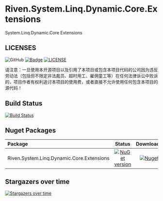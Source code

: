 # Riven.System.Linq.Dynamic.Core.Extensions
System.Linq.Dynamic.Core  Extensions


## LICENSES
![GitHub](https://img.shields.io/github/license/rivenfx/LinqDynamic?color=brightgreen)
[![Badge](https://img.shields.io/badge/link-996.icu-%23FF4D5B.svg?style=flat-square)](https://996.icu/#/zh_CN)
[![LICENSE](https://img.shields.io/badge/license-Anti%20996-blue.svg?style=flat-square)](https://github.com/996icu/996.ICU/blob/master/LICENSE)

请注意：一旦使用本开源项目以及引用了本项目或包含本项目代码的公司因为违反劳动法（包括但不限定非法裁员、超时用工、雇佣童工等）在任何法律诉讼中败诉的，项目作者有权利追讨本项目的使用费，或者直接不允许使用任何包含本项目的源代码！


## Build Status
[![Build Status](https://dev.azure.com/rivenfx/RivenFx/_apis/build/status/rivenfx.LinqDynamic?branchName=master)](https://dev.azure.com/rivenfx/RivenFx/_build/latest?definitionId=5&branchName=master)

## Nuget Packages
|Package|Status|Downloads|
|:------|:-----:|:-----:|
|Riven.System.Linq.Dynamic.Core.Extensions|[![NuGet version](https://img.shields.io/nuget/v/Riven.System.Linq.Dynamic.Core.Extensions?color=brightgreen)](https://www.nuget.org/packages/Riven.System.Linq.Dynamic.Core.Extensions/)|[![Nuget](https://img.shields.io/nuget/dt/Riven.System.Linq.Dynamic.Core.Extensions?color=brightgreen)](https://www.nuget.org/packages/Riven.System.Linq.Dynamic.Core.Extensions/)|


## Stargazers over time

[![Stargazers over time](https://starchart.cc/rivenfx/LinqDynamic.svg)](https://starchart.cc/rivenfx/LinqDynamic)


